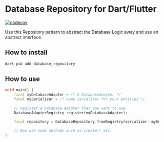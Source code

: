 # Database Repository for Dart/Flutter
[![codecov](https://codecov.io/gh/glassp/database_repository/branch/main/graph/badge.svg?token=OJLTL5V8WN)](https://codecov.io/gh/glassp/database_repository)

Use this Repository pattern to abstract the Database Logic away and use an abstract interface.

## How to install
```bash
dart pub add database_repository
```

## How to use
```dart
void main() {
    final myDatabaseAdapter = /* A DatabaseAdapter */
    final mySerializer = /* Some Serializer for your entities */
    
    // Register a Database Adapter that you want to use.
    DatabaseAdapterRegistry.register(myDatabaseAdapter);

    final repository = DatabaseRepository.fromRegistry(serializer: mySerializer);
    
    // Now use some methods such as create() etc.
}
```